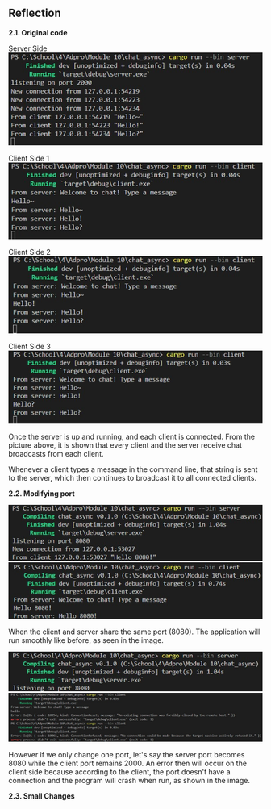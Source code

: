 ## Reflection

**2.1. Original code**

Server Side <br>
![Server 1](assets/images/server1.jpg) 

Client Side 1 <br>
![Client 1](assets/images/client1.jpg) 

Client Side 2 <br>
![Client 2](assets/images/client2.jpg) 

Client Side 3 <br>
![Client 3](assets/images/client3.jpg) 

Once the server is up and running, and each client is connected. From the picture above, it is shown that every client and the server receive chat broadcasts from each client. 

Whenever a client types a message in the command line, that string is sent to the server, which then continues to broadcast it to all connected clients.


**2.2. Modifying port**

![Server Side with same port](assets/images/server_same_port.jpg) 
![Client Side with same port](assets/images/client_same_port.jpg) 

When the client and server share the same port (8080). The application will run smoothly like before, as seen in the image. <br>

![Server Side with different port](assets/images/server_different_port.jpg) 
![Client Side with different port](assets/images/client_different_port.jpg) 

However if we only change one port, let's say the server port becomes 8080 while the client port remains 2000. An error then will occur on the client side because according to the client, the port doesn't have a connection and the program will crash when run, as shown in the image. <br>

**2.3. Small Changes**